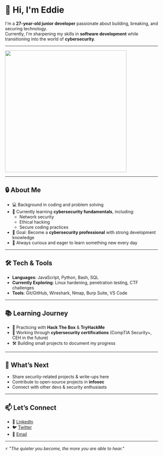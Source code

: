 # 👋 Hi, I'm Eddie

I'm a **27-year-old junior developer** passionate about building, breaking, and securing technology.  
Currently, I'm sharpening my skills in **software development** while transitioning into the world of **cybersecurity**.  

---

<img src="https://media1.giphy.com/media/YQitE4YNQNahy/giphy.gif" width="400"/>


---

## 🔒 About Me
- 💻 Background in coding and problem solving  
- 🚀 Currently learning **cybersecurity fundamentals**, including:
  - Network security
  - Ethical hacking
  - Secure coding practices  
- 🎯 Goal: Become a **cybersecurity professional** with strong development knowledge  
- 🌱 Always curious and eager to learn something new every day  

---

## 🛠️ Tech & Tools
- **Languages**: JavaScript, Python, Bash, SQL  
- **Currently Exploring**: Linux hardening, penetration testing, CTF challenges  
- **Tools**: Git/GitHub, Wireshark, Nmap, Burp Suite, VS Code  

---

## 📚 Learning Journey
- 🔐 Practicing with **Hack The Box** & **TryHackMe**  
- 📘 Working through **cybersecurity certifications** (CompTIA Security+, CEH in the future)  
- 🛠️ Building small projects to document my progress  

---

## 🎯 What’s Next
- Share security-related projects & write-ups here  
- Contribute to open-source projects in **infosec**  
- Connect with other devs & security enthusiasts  

---

## 📫 Let’s Connect
- 💼 [LinkedIn](#)  
- 🐦 [Twitter](#)  
- 📧 [Email](#)  

---

⚡ *"The quieter you become, the more you are able to hear."*  
